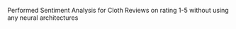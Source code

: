 Performed Sentiment Analysis for Cloth Reviews on rating 1-5 without using any neural architectures
